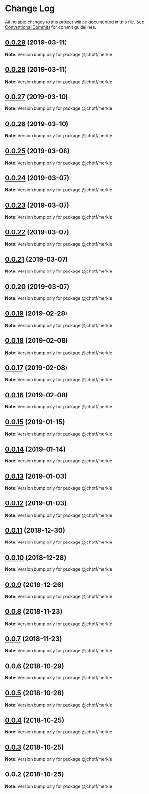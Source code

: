# Change Log

All notable changes to this project will be documented in this file.
See [Conventional Commits](https://conventionalcommits.org) for commit guidelines.

## [0.0.29](https://github.com/jheinnic/portfolio-monorepo/compare/@jchptf/merkle@0.0.28...@jchptf/merkle@0.0.29) (2019-03-11)

**Note:** Version bump only for package @jchptf/merkle





## [0.0.28](https://github.com/jheinnic/portfolio-monorepo/compare/@jchptf/merkle@0.0.27...@jchptf/merkle@0.0.28) (2019-03-11)

**Note:** Version bump only for package @jchptf/merkle





## [0.0.27](https://github.com/jheinnic/portfolio-monorepo/compare/@jchptf/merkle@0.0.26...@jchptf/merkle@0.0.27) (2019-03-10)

**Note:** Version bump only for package @jchptf/merkle





## [0.0.26](https://github.com/jheinnic/portfolio-monorepo/compare/@jchptf/merkle@0.0.25...@jchptf/merkle@0.0.26) (2019-03-10)

**Note:** Version bump only for package @jchptf/merkle





## [0.0.25](https://github.com/jheinnic/portfolio-monorepo/compare/@jchptf/merkle@0.0.24...@jchptf/merkle@0.0.25) (2019-03-08)

**Note:** Version bump only for package @jchptf/merkle





## [0.0.24](https://github.com/jheinnic/portfolio-monorepo/compare/@jchptf/merkle@0.0.23...@jchptf/merkle@0.0.24) (2019-03-07)

**Note:** Version bump only for package @jchptf/merkle





## [0.0.23](https://github.com/jheinnic/portfolio-monorepo/compare/@jchptf/merkle@0.0.22...@jchptf/merkle@0.0.23) (2019-03-07)

**Note:** Version bump only for package @jchptf/merkle





## [0.0.22](https://github.com/jheinnic/portfolio-monorepo/compare/@jchptf/merkle@0.0.21...@jchptf/merkle@0.0.22) (2019-03-07)

**Note:** Version bump only for package @jchptf/merkle





## [0.0.21](https://github.com/jheinnic/portfolio-monorepo/compare/@jchptf/merkle@0.0.20...@jchptf/merkle@0.0.21) (2019-03-07)

**Note:** Version bump only for package @jchptf/merkle





## [0.0.20](https://github.com/jheinnic/portfolio-monorepo/compare/@jchptf/merkle@0.0.19...@jchptf/merkle@0.0.20) (2019-03-07)

**Note:** Version bump only for package @jchptf/merkle





## [0.0.19](https://github.com/jheinnic/portfolio-monorepo/compare/@jchptf/merkle@0.0.18...@jchptf/merkle@0.0.19) (2019-02-28)

**Note:** Version bump only for package @jchptf/merkle





## [0.0.18](https://github.com/jheinnic/portfolio-monorepo/compare/@jchptf/merkle@0.0.16...@jchptf/merkle@0.0.18) (2019-02-08)

**Note:** Version bump only for package @jchptf/merkle





## [0.0.17](https://github.com/jheinnic/portfolio-monorepo/compare/@jchptf/merkle@0.0.16...@jchptf/merkle@0.0.17) (2019-02-08)

**Note:** Version bump only for package @jchptf/merkle





## [0.0.16](https://github.com/jheinnic/portfolio-monorepo/compare/@jchptf/merkle@0.0.15...@jchptf/merkle@0.0.16) (2019-02-08)

**Note:** Version bump only for package @jchptf/merkle





## [0.0.15](https://github.com/jheinnic/portfolio-monorepo/compare/@jchptf/merkle@0.0.14...@jchptf/merkle@0.0.15) (2019-01-15)

**Note:** Version bump only for package @jchptf/merkle





## [0.0.14](https://github.com/jheinnic/portfolio-monorepo/compare/@jchptf/merkle@0.0.13...@jchptf/merkle@0.0.14) (2019-01-14)

**Note:** Version bump only for package @jchptf/merkle





## [0.0.13](https://github.com/jheinnic/portfolio-monorepo/compare/@jchptf/merkle@0.0.12...@jchptf/merkle@0.0.13) (2019-01-03)

**Note:** Version bump only for package @jchptf/merkle





## [0.0.12](https://github.com/jheinnic/portfolio-monorepo/compare/@jchptf/merkle@0.0.11...@jchptf/merkle@0.0.12) (2019-01-03)

**Note:** Version bump only for package @jchptf/merkle





## [0.0.11](https://github.com/jheinnic/portfolio-monorepo/compare/@jchptf/merkle@0.0.10...@jchptf/merkle@0.0.11) (2018-12-30)

**Note:** Version bump only for package @jchptf/merkle





## [0.0.10](https://github.com/jheinnic/portfolio-monorepo/compare/@jchptf/merkle@0.0.9...@jchptf/merkle@0.0.10) (2018-12-28)

**Note:** Version bump only for package @jchptf/merkle





## [0.0.9](https://github.com/jheinnic/portfolio-monorepo/compare/@jchptf/merkle@0.0.7...@jchptf/merkle@0.0.9) (2018-12-26)

**Note:** Version bump only for package @jchptf/merkle





## [0.0.8](https://github.com/jheinnic/portfolio-monorepo/compare/@jchptf/merkle@0.0.7...@jchptf/merkle@0.0.8) (2018-11-23)

**Note:** Version bump only for package @jchptf/merkle





## [0.0.7](https://github.com/jheinnic/portfolio-monorepo/compare/@jchptf/merkle@0.0.6...@jchptf/merkle@0.0.7) (2018-11-23)

**Note:** Version bump only for package @jchptf/merkle





## [0.0.6](https://github.com/jheinnic/portfolio-monorepo/compare/@jchptf/merkle@0.0.5...@jchptf/merkle@0.0.6) (2018-10-29)

**Note:** Version bump only for package @jchptf/merkle





## [0.0.5](https://github.com/jheinnic/portfolio-monorepo/compare/@jchptf/merkle@0.0.4...@jchptf/merkle@0.0.5) (2018-10-28)

**Note:** Version bump only for package @jchptf/merkle





## [0.0.4](https://github.com/jheinnic/portfolio-monorepo/compare/@jchptf/merkle@0.0.3...@jchptf/merkle@0.0.4) (2018-10-25)

**Note:** Version bump only for package @jchptf/merkle





## [0.0.3](https://github.com/jheinnic/portfolio-monorepo/compare/@jchptf/merkle@0.0.2...@jchptf/merkle@0.0.3) (2018-10-25)

**Note:** Version bump only for package @jchptf/merkle





## 0.0.2 (2018-10-25)

**Note:** Version bump only for package @jchptf/merkle
